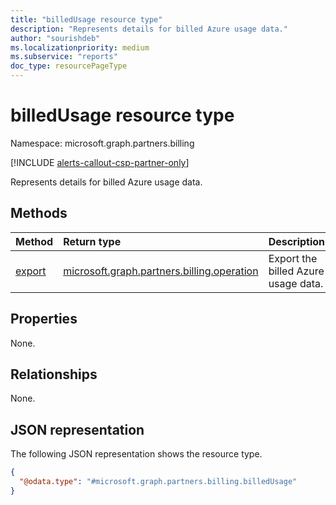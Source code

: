 ```yaml
---
title: "billedUsage resource type"
description: "Represents details for billed Azure usage data."
author: "sourishdeb"
ms.localizationpriority: medium
ms.subservice: "reports"
doc_type: resourcePageType
---
```


# billedUsage resource type

Namespace: microsoft.graph.partners.billing

[!INCLUDE [alerts-callout-csp-partner-only](../includes/alerts-callout-csp-partner-only.md)]

Represents details for billed Azure usage data.

## Methods

|Method|Return type|Description|
|:---|:---|:---|
|[export](../api/partners-billing-billedusage-export.md)|[microsoft.graph.partners.billing.operation](partners-billing-operation.md)|Export the billed Azure usage data.|

## Properties

None.

## Relationships

None.

## JSON representation

The following JSON representation shows the resource type.

<!-- {
  "blockType": "resource",
  "keyProperty": "id",
  "@odata.type": "microsoft.graph.partners.billing.billedUsage",
  "baseType": "microsoft.graph.entity",
  "openType": false
}
-->
``` json
{
  "@odata.type": "#microsoft.graph.partners.billing.billedUsage"
}
```
